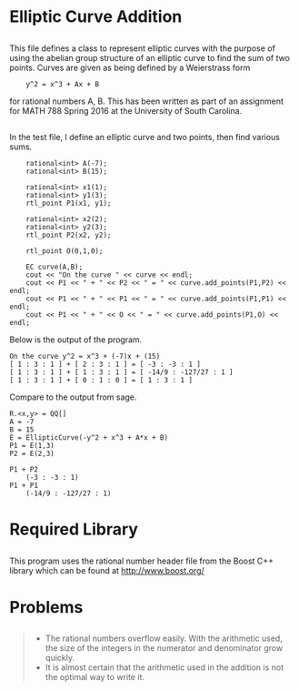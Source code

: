 # Elliptic Curve Addition
##
This file defines a class to represent elliptic curves with the 
purpose of using the abelian group structure of an elliptic curve
to find the sum of two points.
Curves are given as being defined by a Weierstrass form

        y^2 = x^3 + Ax + B

for rational numbers A, B.
This has been written as part of an assignment for MATH 788 Spring 2016
at the University of South Carolina.
##
In the test file, I define an elliptic curve and two points, then find various sums.
```
    rational<int> A(-7);
    rational<int> B(15);

    rational<int> x1(1);
    rational<int> y1(3);
    rtl_point P1(x1, y1);

    rational<int> x2(2);
    rational<int> y2(3);
    rtl_point P2(x2, y2);

    rtl_point O(0,1,0);
```
```
    EC curve(A,B);
    cout << "On the curve " << curve << endl;
    cout << P1 << " + " << P2 << " = " << curve.add_points(P1,P2) << endl;
    cout << P1 << " + " << P1 << " = " << curve.add_points(P1,P1) << endl;
    cout << P1 << " + " << O << " = " << curve.add_points(P1,O) << endl;
```
Below is the output of the program.
```
On the curve y^2 = x^3 + (-7)x + (15)
[ 1 : 3 : 1 ] + [ 2 : 3 : 1 ] = [ -3 : -3 : 1 ]
[ 1 : 3 : 1 ] + [ 1 : 3 : 1 ] = [ -14/9 : -127/27 : 1 ]
[ 1 : 3 : 1 ] + [ 0 : 1 : 0 ] = [ 1 : 3 : 1 ]
```

Compare to the output from sage.
```
R.<x,y> = QQ[]
A = -7
B = 15
E = EllipticCurve(-y^2 + x^3 + A*x + B)
P1 = E(1,3)
P2 = E(2,3)

P1 + P2
    (-3 : -3 : 1)
P1 + P1
    (-14/9 : -127/27 : 1)
```

# Required Library
##

This program uses the rational number header file from the Boost C++ library which can be found at http://www.boost.org/

# Problems
##

> - The rational numbers overflow easily. With the arithmetic used, the size of the integers in the 
numerator and denominator grow quickly.
> - It is almost certain that the arithmetic used in the addition is not the optimal way to write it.

